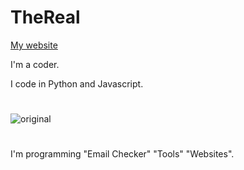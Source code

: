 

# TheReal #

[My website](https://therealoneguy.cf)

I'm a coder.

I code in Python and Javascript.


# #

![original](https://cdn.discordapp.com/attachments/781869694851481621/824374382654652468/original.gif)

#  #

I'm programming "Email Checker" "Tools" "Websites".

# #






